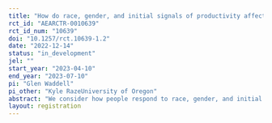 ```yaml
---
title: "How do race, gender, and initial signals of productivity affect the willingness to learn more about others?"
rct_id: "AEARCTR-0010639"
rct_id_num: "10639"
doi: "10.1257/rct.10639-1.2"
date: "2022-12-14"
status: "in_development"
jel: ""
start_year: "2023-04-10"
end_year: "2023-07-10"
pi: "Glen Waddell"
pi_other: "Kyle RazeUniversity of Oregon"
abstract: "We consider how people respond to race, gender, and initial signals of productivity when deciding whether to invest in acquiring more information about others. To this end, we have designed a survey task in which we allow subjects to purchase additional information when making incentivized decisions about a series of individuals."
layout: registration
---
```


